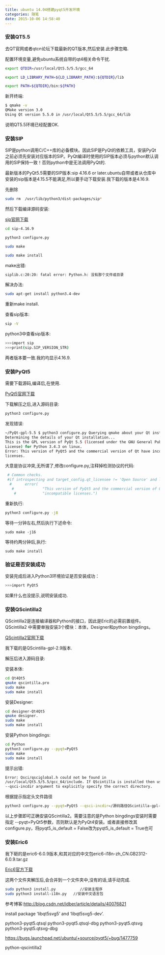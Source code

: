 ```yaml
---
title: ubuntu 14.04搭建pyqt5开发环境
categories: 随笔
date: 2015-10-06 14:58:40
---
```


### 安装QT5.5

去QT官网或者qtcn论坛下载最新的QT版本,然后安装.此步骤忽略.

配置环境变量,避免ubuntu系统自带的qt4相关命令干扰.

```bash
export QTDIR=/usr/local/Qt5.5/5.5/gcc_64

export LD_LIBRARY_PATH=${LD_LIBRARY_PATH}:${QTDIR}/lib

export PATH=${QTDIR}/bin:${PATH}
```

新开终端:

```bash
$ qmake -v
QMake version 3.0
Using Qt version 5.5.0 in /usr/local/Qt5.5/5.5/gcc_64/lib

```
说明QT5.5环境已经配置OK.

### 安装SIP

SIP是python调用C/C++库的必备模块。因此SIP是PyQt的依赖工具，安装PyQt之前必须先安装对应版本的SIP。PyQt编译时使用的SIP版本必须与python默认调用的SIP保持一致！否则python中是无法调用PyQt的.

最新版本的PyQt5.5需要的SIP版本:sip 4.16.6 or later.ubuntu自带或者从仓库中安装的sip版本是4.15.5不能满足,所以要手动下载安装.我下载的版本是4.16.9.

先删除

```bash
sudo rm  /usr/lib/python3/dist-packages/sip*

```
然后下载编译源码安装:

[sip官网下载][2]

```bash
cd sip-4.16.9

python3 configure.py 

sudo make

sudo make install
```
make出错:
```bash
siplib.c:20:20: fatal error: Python.h: 没有那个文件或目录
```
解决办法:

```bash
sudo apt-get install python3.4-dev
```
重新make install.

查看sip版本:
```bash
sip -V
```
python3中查看sip版本:

```bash
>>>import sip  
>>>print(sip.SIP_VERSION_STR)
```
两者版本要一致.我的均显示4.16.9.

### 安装PyQt5

需要下载源码,编译后,在使用.

[PyQt5官网下载][1]

下载解压之后,进入源码目录:

```bash
python3 configure.py
```
发现错误:

```bash
~/PyQt-gpl-5.5 $ python3 configure.py Querying qmake about your Qt installation...
Determining the details of your Qt installation...
This is the GPL version of PyQt 5.5 (licensed under the GNU General Public
License) for Python 3.4.3 on linux.
Error: This version of PyQt5 and the commercial version of Qt have incompatible
licenses.

```
大意是协议冲突,无所谓了,修改configure.py,注释掉检测协议的代码:

```bash
 # Common checks.
 #if introspecting and target_config.qt_licensee != 'Open Source' and ltype == 'GPL':
  #      error(
   #             "This version of PyQt5 and the commercial version of Qt have "
    #            "incompatible licenses.")
```
重新执行:

```bash
python3 configure.py -j8
```
等待一分钟左右,然后执行下述命令:

```
sudo make -j16
```
等待约两分钟后,执行:
```
sudo make install
```

### 验证是否安装成功

安装完成后进入Python3环境验证是否安装成功：

```bash
>>>import PyQt5  
```
如果什么也没提示,说明安装成功.


### 安装QScintilla2

QScintilla2是连接编译器和Python的接口，因此是Eric的必需前置组件。QScintilla2 中需要单独安装3个模块：本体，Designer和python bingdings。

[QScintilla2官网下载][3]

我下载的是QScintilla-gpl-2.9版本.

解压后进入源码目录:

安装本体:
```bash
cd Qt4Qt5  
qmake qscintilla.pro  
sudo make  
sudo make install
```

安装Designer:

```bash
cd designer-Qt4Qt5  
qmake designer.   
sudo make  
sudo make install 
```

安装Python bingdings:

```bash
cd Python  
python3 configure.py --pyqt=PyQt5  
sudo make  
sudo make install
```
提示出错:
```bash
Error: Qsci/qsciglobal.h could not be found in
/usr/local/Qt5.5/5.5/gcc_64/include. If QScintilla is installed then use the
--qsci-incdir argument to explicitly specify the correct directory.

```
根据提示指定头文件路径

```bash
python3 configure.py --pyqt=PyQt5 --qsci-incdir=/源码路径QScintilla-gpl-2.9/Qt4Qt5
```

以上步骤即可正确安装QScintilla2。需要注意的是Python bingdings安装时需要指定 --pyqt=PyQt5参数，否则默认是为PyQt4安装。或者直接修改其configure.py，将pyqt5_is_default = False改为pyqt5_is_default = True也可


### 安装Eric6

我下砸的是eric6-6.0.9版本,和其对应的中文包eric6-i18n-zh_CN.GB2312-6.0.9.tar.gz

[Eric6官方下载][4]

这两个文件夹解压后,会合并到一个文件夹中,没有的话,请手动完成.

```bash
sudo python3 install.py           //安装主程序  
sudo python3 install-i18n.py   //安装中文语言包  
```

参考博客:http://blog.csdn.net/idber/article/details/40076821

install package ‘libqt5svg5’ and ‘libqt5svg5-dev’.


python3-pyqt5.qtsql
python3-pyqt5.qtsql-dbg
python3-pyqt5.qtsvg
python3-pyqt5.qtsvg-dbg

https://bugs.launchpad.net/ubuntu/+source/pyqt5/+bug/1477759

python-qscintilla2

[1]: https://www.riverbankcomputing.com/software/pyqt/download5
[2]: https://riverbankcomputing.com/software/sip/download
[3]: http://www.riverbankcomputing.com/software/qscintilla/download
[4]: http://sourceforge.net/projects/eric-ide/files/eric6/stable/





